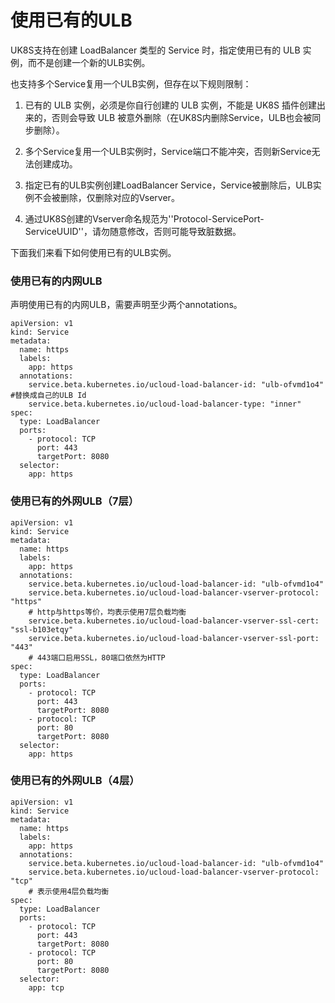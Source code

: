 
# 使用已有的ULB

UK8S支持在创建 LoadBalancer 类型的 Service 时，指定使用已有的 ULB 实例，而不是创建一个新的ULB实例。

也支持多个Service复用一个ULB实例，但存在以下规则限制：

1. 已有的 ULB 实例，必须是你自行创建的 ULB 实例，不能是 UK8S 插件创建出来的，否则会导致 ULB 被意外删除（在UK8S内删除Service，ULB也会被同步删除）。

2. 多个Service复用一个ULB实例时，Service端口不能冲突，否则新Service无法创建成功。

3. 指定已有的ULB实例创建LoadBalancer Service，Service被删除后，ULB实例不会被删除，仅删除对应的Vserver。

4. 通过UK8S创建的Vserver命名规范为''Protocol-ServicePort-ServiceUUID''，请勿随意修改，否则可能导致脏数据。

下面我们来看下如何使用已有的ULB实例。

### 使用已有的内网ULB

声明使用已有的内网ULB，需要声明至少两个annotations。

```
apiVersion: v1
kind: Service
metadata:
  name: https
  labels:
    app: https
  annotations:
    service.beta.kubernetes.io/ucloud-load-balancer-id: "ulb-ofvmd1o4" #替换成自己的ULB Id
    service.beta.kubernetes.io/ucloud-load-balancer-type: "inner"
spec:
  type: LoadBalancer
  ports:
    - protocol: TCP 
      port: 443
      targetPort: 8080
  selector:
    app: https

```

### 使用已有的外网ULB（7层）

```
apiVersion: v1
kind: Service
metadata:
  name: https
  labels:
    app: https
  annotations:
    service.beta.kubernetes.io/ucloud-load-balancer-id: "ulb-ofvmd1o4"
    service.beta.kubernetes.io/ucloud-load-balancer-vserver-protocol: "https" 
    # http与https等价，均表示使用7层负载均衡
    service.beta.kubernetes.io/ucloud-load-balancer-vserver-ssl-cert: "ssl-b103etqy"
    service.beta.kubernetes.io/ucloud-load-balancer-vserver-ssl-port: "443"
    # 443端口启用SSL，80端口依然为HTTP
spec:
  type: LoadBalancer
  ports:
    - protocol: TCP
      port: 443
      targetPort: 8080
    - protocol: TCP
      port: 80
      targetPort: 8080 
  selector:
    app: https
```

### 使用已有的外网ULB（4层）

```
apiVersion: v1
kind: Service
metadata:
  name: https
  labels:
    app: https
  annotations:
    service.beta.kubernetes.io/ucloud-load-balancer-id: "ulb-ofvmd1o4"
    service.beta.kubernetes.io/ucloud-load-balancer-vserver-protocol: "tcp"
    # 表示使用4层负载均衡
spec:
  type: LoadBalancer
  ports:
    - protocol: TCP
      port: 443
      targetPort: 8080
    - protocol: TCP
      port: 80
      targetPort: 8080 
  selector:
    app: tcp
```
